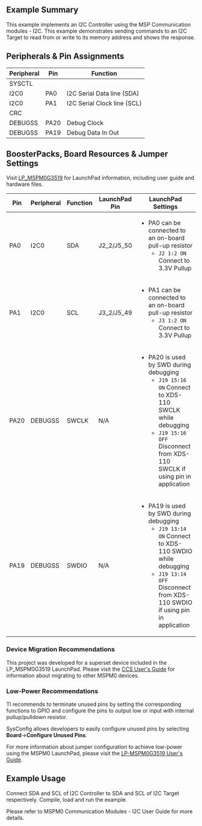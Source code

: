 ## Example Summary

This example implements an I2C Controller using the MSP Communication modules - I2C. This example demonstrates sending commands to an I2C Target to read from or write to its memory address and shows the response.


## Peripherals & Pin Assignments

| Peripheral | Pin | Function |
| --- | --- | --- |
| SYSCTL |  |  |
| I2C0 | PA0 | I2C Serial Data line (SDA) |
| I2C0 | PA1 | I2C Serial Clock line (SCL) |
| CRC |  |  |
| DEBUGSS | PA20 | Debug Clock |
| DEBUGSS | PA19 | Debug Data In Out |

## BoosterPacks, Board Resources & Jumper Settings

Visit [LP_MSPM0G3519](https://www.ti.com/tool/LP-MSPM0G3519) for LaunchPad information, including user guide and hardware files.

| Pin | Peripheral | Function | LaunchPad Pin | LaunchPad Settings |
| --- | --- | --- | --- | --- |
| PA0 | I2C0 | SDA | J2_2/J5_50  | <ul><li>PA0 can be connected to an on-board pull-up resistor<br><ul><li>`J2 1:2 ON` Connect to 3.3V Pullup<br></ul></ul> |
| PA1 | I2C0 | SCL | J3_2/J5_49 | <ul><li>PA1 can be connected to an on-board pull-up resistor<br><ul><li>`J3 1:2 ON` Connect to 3.3V Pullup<br></ul></ul> |
| PA20 | DEBUGSS | SWCLK | N/A | <ul><li>PA20 is used by SWD during debugging<br><ul><li>`J19 15:16 ON` Connect to XDS-110 SWCLK while debugging<br><li>`J19 15:16 OFF` Disconnect from XDS-110 SWCLK if using pin in application</ul></ul> |
| PA19 | DEBUGSS | SWDIO | N/A | <ul><li>PA19 is used by SWD during debugging<br><ul><li>`J19 13:14 ON` Connect to XDS-110 SWDIO while debugging<br><li>`J19 13:14 OFF` Disconnect from XDS-110 SWDIO if using pin in application</ul></ul> |

### Device Migration Recommendations
This project was developed for a superset device included in the LP_MSPM0G3519 LaunchPad. Please
visit the [CCS User's Guide](https://software-dl.ti.com/msp430/esd/MSPM0-SDK/latest/docs/english/tools/ccs_ide_guide/doc_guide/doc_guide-srcs/ccs_ide_guide.html#sysconfig-project-migration)
for information about migrating to other MSPM0 devices.

### Low-Power Recommendations
TI recommends to terminate unused pins by setting the corresponding functions to
GPIO and configure the pins to output low or input with internal
pullup/pulldown resistor.

SysConfig allows developers to easily configure unused pins by selecting **Board**→**Configure Unused Pins**.

For more information about jumper configuration to achieve low-power using the
MSPM0 LaunchPad, please visit the [LP-MSPM0G3519 User's Guide](https://www.ti.com/lit/slau947).

## Example Usage
Connect SDA and SCL of I2C Controller to SDA and SCL of I2C Target respectively. Compile, load and run the example.

Please refer to MSPM0 Communication Modules - I2C User Guide for more details.